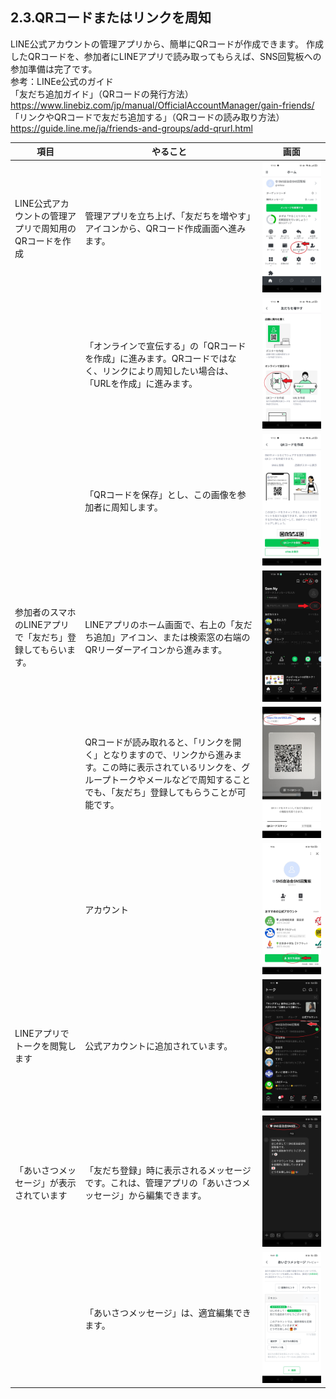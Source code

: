 ## 2.3.QRコードまたはリンクを周知

LINE公式アカウントの管理アプリから、簡単にQRコードが作成できます。
作成したQRコードを、参加者にLINEアプリで読み取ってもらえば、SNS回覧板への参加準備は完了です。  
参考：LINEe公式のガイド  
「友だち追加ガイド」（QRコードの発行方法）  
https://www.linebiz.com/jp/manual/OfficialAccountManager/gain-friends/  
「リンクやQRコードで友だち追加する」（QRコードの読み取り方法）  
https://guide.line.me/ja/friends-and-groups/add-qrurl.html  

|項目|やること|画面|
|---|---|---|
|LINE公式アカウントの管理アプリで周知用のQRコードを作成|管理アプリを立ち上げ、「友だちを増やす」アイコンから、QRコード作成画面へ進みます。 |<img src="images/2_3_images/2_3_01.jpg" alt="image">|
||「オンラインで宣伝する」の「QRコードを作成」に進みます。QRコードではなく、リンクにより周知したい場合は、「URLを作成」に進みます。|<img src="images/2_3_images/2_3_02.jpg" alt="image">|
||「QRコードを保存」とし、この画像を参加者に周知します。|<img src="images/2_3_images/2_3_03.jpg" alt="image">|
|参加者のスマホのLINEアプリで「友だち」登録してもらいます。|LINEアプリのホーム画面で、右上の「友だち追加」アイコン、または検索窓の右端のQRリーダーアイコンから進みます。|<img src="images/2_3_images/2_3_04.jpg" alt="image">|
||QRコードが読み取れると、「リンクを開く」となりますので、リンクから進みます。この時に表示されているリンクを、グループトークやメールなどで周知することでも、「友だち」登録してもらうことが可能です。|<img src="images/2_3_images/2_3_05.jpg" alt="image">|
||アカウント|<img src="images/2_3_images/2_3_06.jpg" alt="image">|
|LINEアプリでトークを閲覧します|公式アカウントに追加されています。|<img src="images/2_3_images/2_3_07.jpg" alt="image">|
|「あいさつメッセージ」が表示されています|「友だち登録」時に表示されるメッセージです。これは、管理アプリの「あいさつメッセージ」から編集できます。|<img src="images/2_3_images/2_3_08.jpg" alt="image">|
||「あいさつメッセージ」は、適宜編集できます。|<img src="images/2_3_images/2_3_09.jpg" alt="image">|
